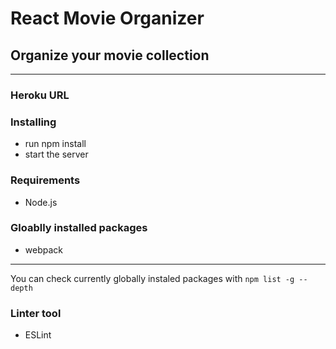 # React Movie Organizer #
## Organize your movie collection ##
----

### Heroku URL ###


### Installing ###
* run npm install
* start the server

### Requirements ###
* Node.js



### Gloablly installed packages ###
* webpack

----
You can check currently globally instaled packages with ```npm list -g --depth```

### Linter tool ###
* ESLint

